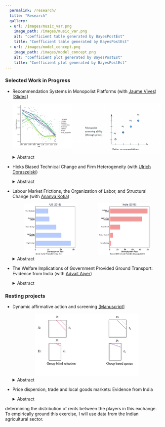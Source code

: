 ```yaml
---
  permalink: /research/
  title: "Research"
  gallery:
  - url: /images/music_var.png
    image_path: /images/music_var.png
    alt: "coefficient table generated by BayesPostEst"
    title: "Coefficient table generated by BayesPostEst"
  - url: /images/model_concept.png
    image_path: /images/model_concept.png
    alt: "coefficient plot generated by BayesPostEst"
    title: "Coefficient plot generated by BayesPostEst"
---
```


### Selected Work in Progress

- Recommendation Systems in Monopolist Platforms (with [Jaume Vives](https://jvivesb.github.io)) [[Slides]](/files/Slides_Pitch_Rec_systems_web.pdf)
  <div id="banner" style="overflow: hidden; display: flex; justify-content:space-around;">
      <div class="" style="max-width: 80%; max-height: 80%;">
            <img src ="/images/music_var.png" alt="Diversity decreases with time" title="Observable characteristics in music">
      </div>
      <div class="" style="max-width: 60%; max-height: 60%;">
            <img src ="/images/try_white1.png" alt="Welfare changes are ambiguous" title="Welfare with strengthening recommender">
      </div>
  </div>
  <details>
  <summary>Abstract</summary>
  How do recommenders change the supply of content creators that is available to consumers? We sample streams from a large music streaming platform and find that niche music has declined in terms of its streams and producers. We explain this through a monopolist platform’s price decisions with heterogeneous creators and consumers. We show that if there are fixed costs incurred by creators, then as the recommender system gets better the platform screens out niche content by lowering their streaming rates. Nevertheless, good recommender systems better match the surviving content and overall effects on consumer surplus is ambiguous. We write down a model of consumer to empirically analyze demand using a random coefficient model. We will estimate this model using recommendations and usage data from a large streaming platform and comment on the role of pricing and recommendation in jointly determining supply.<br>
  
  </details>


- Hicks Biased Technical Change and Firm Heterogeneity (with [Ulrich Doraszelski](https://bepp.wharton.upenn.edu/profile/ulrichd/#overview))
  <details>
  <summary>Abstract</summary>
  We examine the role of labor augmenting technical progress in crafting observed aggregate patterns. We set up a tractable model of a distribution of firms which have heterogeneous labor and capital augmenting technologies. We solve for both static and dynamic models and write down analytical expressions for how various aggregate objects evolve when the distribution of labor productivity shifts, while using computational methods to carry out comparative statics for the derived distributions of labor shares, concentration etc. We find that labor augmenting technical change robustly explains observed patterns of labor share movement, however patterns of concentration are fragile to model specification. <br>
  </details>
  
  
- Labour Market Frictions, the Organization of Labor, and Structural Change (with [Ananya Kotia](https://www.lse.ac.uk/economics/people/research-students/ananya-kotia)) 
  <div id="banner" style="overflow: hidden; display: flex; justify-content:space-around;">
      <div class="" style="max-width: 35%; max-height: 35%;">
            <img src ="/images/us_emp.png" title="US unemployment vs education">
      </div>
      <div class="" style="max-width: 35%; max-height: 35%;">
            <img src ="/images/ind_emp.png" title="India unemployment vs education">
      </div>
  </div>
  <details>
  <summary>Abstract</summary>
  How do labor regulations determine unemployment and firm dynamics? We examine the importance of firm side frictions in leading to this unemployment with data from the Indian labor market. We have access to a novel historical panel of administrative data on manufacturing firms at a monthly level. Using variation from an exogenous policy shock that raised firing costs and flexible production function estimation techniques, we will identify how the input mix changed in India. We will then structurally model the general equilibrium effects of this tax on employment using a Hopenhayn-Rogerson type framework. <br>
  
  
  </details>

- The Welfare Implications of Government Provided Ground Transport: Evidence from India (with [Advait Aiyer](https://advaitr8.github.io))
  <details>
  <summary>Abstract</summary>
  How important are low-cost public transport options for consumer welfare? Rural to urban migration, is known to be a powerful force for poverty alleviation, happens mostly on intercity transit and is majorly serviced by public providers. However, the rapid repeal of public options, which is often peddled as a cost saving measure for governments, could significantly hurt low-income consumers. We assemble a comprehensive dataset of intercity transit in an Indian state and will use demand estimation techniques to demonstrate the welfare added by public options. <br>
  </details>

### Resting projects

- Dynamic affirmative action and screening [[Manuscript]](/files/712_Applied_Micro_RP_Writeup_web.pdf)
  <div id="banner" style="overflow: hidden; display: flex; justify-content:space-around;">
      <div class="" style="max-width: 70%; max-height: 70%;">
            <img src ="/images/Screening_tests.png" title="Screening with affirmative action">
      </div>
  </div>
  <details>
  <summary>Abstract</summary>
  Can we solve the pipeline problem using affirmative action policies? I write down a setup with heterogenous agents belonging to advantaged and disadvantaged groups. I show that one-shot affirmative actions are sufficient when signals are equally informative across groups. This cannot be extended in the presence of differential signal structures. Knowing group biases in the ways people are screened in any stage of a pipeline is thus imperative before we can prescribe affirmative action policies. <br>
  </details>

- Price dispersion, trade and local goods markets: Evidence from India
  <details>
  <summary>Abstract</summary>
  Do information frictions lead to significant market power? Real world markets are spread out geographically and involve disaggregated exchange between a smaller subset of buyers and sellers in multiple locations.I will study the interaction of information with market infrastructure in jointly
determining the distribution of rents between the players in this exchange. To empirically ground this exercise, I will use data from the Indian agricultural  sector. <br>
  </details>